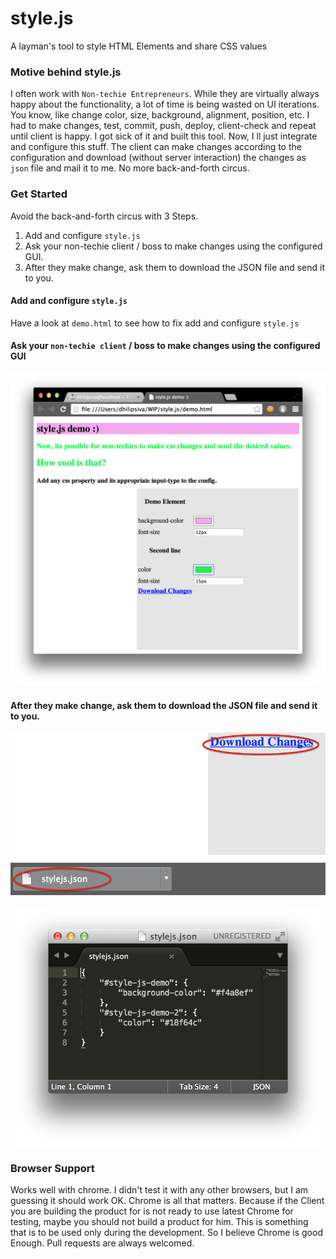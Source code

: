 style.js
===

A layman's tool to style HTML Elements and share CSS values

### Motive behind style.js

I often work with `Non-techie Entrepreneurs`. While they are virtually always happy about the functionality, a lot of time is being wasted on UI iterations. You know, like change color, size, background, alignment, position, etc. I had to make changes, test, commit, push, deploy, client-check and repeat until client is happy. I got sick of it and built this tool. Now, I ll just integrate and configure this stuff. The client can make changes according to the configuration and download (without server interaction) the changes as `json` file and mail it to me. No more back-and-forth circus.

### Get Started

Avoid the back-and-forth circus with 3 Steps.

1. Add and configure `style.js`
2. Ask your non-techie client / boss to make changes using the configured GUI.
3. After they make change, ask them to download the JSON file and send it to you.

#### Add and configure `style.js`

Have a look at `demo.html` to see how to fix add and configure `style.js`

#### Ask your `non-techie client` / boss to make changes using the configured GUI

![Make Changes](https://raw.githubusercontent.com/dhilipsiva/style.js/master/images/make-changes.png "Make Changes")

#### After they make change, ask them to download the JSON file and send it to you.

![Download](https://raw.githubusercontent.com/dhilipsiva/style.js/master/images/download.png "Download")

![JSON](https://raw.githubusercontent.com/dhilipsiva/style.js/master/images/json.png "JSON")

### Browser Support

Works well with chrome. I didn't test it with any other browsers, but I am guessing it should work OK. Chrome is all that matters. Because if the Client you are building the product for is not ready to use latest Chrome for testing, maybe you should not build a product for him. This is something that is to be used only during the development. So I believe Chrome is good Enough. Pull requests are always welcomed.
